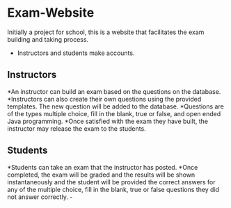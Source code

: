 # Exam-Website
Initially a project for school, this is a website that facilitates the exam building and taking process.

* Instructors and students make accounts.

## Instructors
  *An instructor can build an exam based on the questions on the database.
  *Instructors can also create their own questions using the provided templates. The new question will be added to the database.
  *Questions are of the types multiple choice, fill in the blank, true or false, and open ended Java programming.
  *Once satisfied with the exam they have built, the instructor may release the exam to the students.
  
## Students
*Students can take an exam that the instructor has posted.
*Once completed, the exam will be graded and the results will be shown instantaneously and the student will be provided the correct answers for any of the multiple choice, fill in the blank, true or false questions they did not answer correctly.
    -
